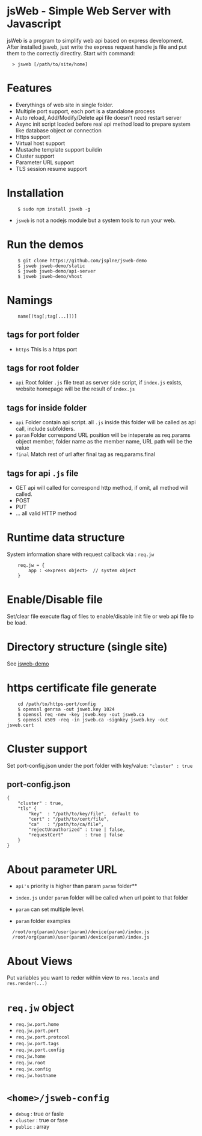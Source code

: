 # jsWeb - Simple Web Server with Javascript


jsWeb is a program to simplify web api based on express development.
After installed jsweb, just write the express request handle js file and put them to the correctly directlry. Start with command:

```
  > jsweb [/path/to/site/home]
```

# Features

* Everythings of web site in single folder.
* Multiple port support, each port is a standalone process
* Auto reload, Add/Modify/Delete api file doesn't need restart server
* Async init script loaded before real api method load to prepare system like database object or connection
* Https support
* Virtual host support
* Mustache template support buildin
* Cluster support
* Parameter URL support
* TLS session resume support


# Installation

```
    $ sudo npm install jsweb -g
```

* `jsweb` is not a nodejs module but a system tools to run your web.

# Run the demos

```
    $ git clone https://github.com/jsplne/jsweb-demo
    $ jsweb jsweb-demo/static
    $ jsweb jsweb-demo/api-server
    $ jsweb jsweb-demo/vhost
```

# Namings

```
    name[(tag[;tag[...]])]
```

## tags for port folder

* `https`  This is a https port

## tags for root folder

* `api`   Root folder `.js` file treat as server side script, if `index.js` exists, website homepage will be the result of `index.js`

## tags for inside folder 

* `api`   Folder contain api script. all `.js` inside this folder will be called as api call, include subfolders.
* `param` Folder correspond URL position will be inteperate as req.params object member, folder name as the member name, URL path will be the value
* `final` Match rest of url after final tag as req.params.final

## tags for api `.js` file

* GET    api will called for correspond http method, if omit, all method will called.
* POST
* PUT
* ... all valid HTTP method


# Runtime data structure

System information share with request callback via  : `req.jw`

```
    req.jw = {
        app : <express object>  // system object
    }
```


# Enable/Disable file

Set/clear file execute flag of files to enable/disable init file or web api file to be load.

# Directory structure (single site)

See [jsweb-demo](https://github.com/jsPLNE/jsweb-demo)


# https certificate file generate

```
    cd /path/to/https-port/config
    $ openssl genrsa -out jsweb.key 1024
    $ openssl req -new -key jsweb.key -out jsweb.ca
    $ openssl x509 -req -in jsweb.ca -signkey jsweb.key -out jsweb.cert
```

# Cluster support

Set port-config.json under the port folder with key/value: `"cluster" : true`

## port-config.json
```
{
    "cluster" : true,
    "tls" {
        "key"  : "/path/to/key/file",  default to 
        "cert" : "/path/to/cert/file",
        "ca"   : "/path/to/ca/file",
        "rejectUnauthorized" : true | false,
        "requestCert"        : true | false
    }
}
```

# About parameter URL

* `api's` priority is higher than param `param` folder**
* `index.js` under `param` folder will be called when url point to that folder
* `param` can set multiple level.


* `param` folder examples

```
  /root/org(param)/user(param)/device(param)/index.js
  /root/org(param)/user(param)/device(param)/index.js
```



# About Views

Put variables you want to reder within view to  `res.locals` and `res.render(...)`


# `req.jw` object

* `req.jw.port.home`
* `req.jw.port.port`
* `req.jw.port.protocol`
* `req.jw.port.tags`
* `req.jw.port.config`
* `req.jw.home`
* `req.jw.root`
* `req.jw.config`
* `req.jw.hostname`

# `<home>/jsweb-config`

* `debug`   : true or fasle
* `cluster` : true or fase
* `public`  : array
